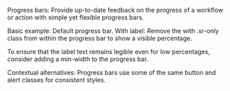 Progress bars:
Provide up-to-date feedback on the progress of a workflow or action with simple yet flexible progress bars.

Basic example: Default progress bar.
With label: Remove the <span> with .sr-only class from within the progress bar to show a visible percentage.

To ensure that the label text remains legible even for low percentages, consider adding a min-width to the progress bar.

Contextual alternatives:
Progress bars use some of the same button and alert classes for consistent styles.